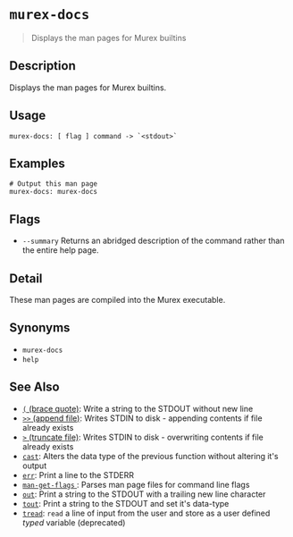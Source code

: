 # `murex-docs`

> Displays the man pages for Murex builtins

## Description

Displays the man pages for Murex builtins.

## Usage

    murex-docs: [ flag ] command -> `<stdout>`

## Examples

    # Output this man page
    murex-docs: murex-docs

## Flags

- `--summary`
  Returns an abridged description of the command rather than the entire help page.

## Detail

These man pages are compiled into the Murex executable.

## Synonyms

- `murex-docs`
- `help`

## See Also

- [`(` (brace quote)](./brace-quote.md):
  Write a string to the STDOUT without new line
- [`>>` (append file)](./greater-than-greater-than.md):
  Writes STDIN to disk - appending contents if file already exists
- [`>` (truncate file)](./greater-than.md):
  Writes STDIN to disk - overwriting contents if file already exists
- [`cast`](./cast.md):
  Alters the data type of the previous function without altering it's output
- [`err`](./err.md):
  Print a line to the STDERR
- [`man-get-flags` ](./man-get-flags.md):
  Parses man page files for command line flags
- [`out`](./out.md):
  Print a string to the STDOUT with a trailing new line character
- [`tout`](./tout.md):
  Print a string to the STDOUT and set it's data-type
- [`tread`](./tread.md):
  `read` a line of input from the user and store as a user defined _typed_ variable (deprecated)
